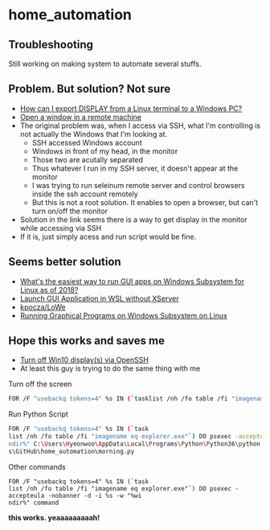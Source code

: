 # home_automation


## Troubleshooting
Still working on making system to automate several stuffs. 


## Problem. But solution? Not sure
- [How can I export DISPLAY from a Linux terminal to a Windows PC?](https://superuser.com/questions/325630/how-can-i-export-display-from-a-linux-terminal-to-a-windows-pc)
- [Open a window in a remote machine](https://askubuntu.com/questions/405916/open-a-window-in-a-remote-machine)
- The original problem was, when I access via SSH, what I'm controlling is not actually the Windows that I'm looking at.
  - SSH accessed Windows account
  - Windows in front of my head, in the monitor
  - Those two are acutally separated
  - Thus whatever I run in my SSH server, it doesn't appear at the monitor
  - I was trying to run seleinum remote server and control browsers inside the ssh account remotely
  - But this is not a root solution. It enables to open a browser, but can't turn on/off the monitor
- Solution in the link seems there is a way to get display in the monitor while accessing via SSH
- If it is, just simply acess and run script would be fine.

## Seems better solution
- [What's the easiest way to run GUI apps on Windows Subsystem for Linux as of 2018?](https://askubuntu.com/questions/993225/whats-the-easiest-way-to-run-gui-apps-on-windows-subsystem-for-linux-as-of-2018)
- [Launch GUI Application in WSL without XServer](https://github.com/Microsoft/WSL/issues/2356)
- [kpocza/LoWe](https://github.com/kpocza/LoWe)
- [Running Graphical Programs on Windows Subsystem on Linux](https://virtualizationreview.com/articles/2017/02/08/graphical-programs-on-windows-subsystem-on-linux.aspx)

## Hope this works and saves me
- [Turn off Win10 display(s) via OpenSSH](https://superuser.com/questions/1382319/turn-off-win10-displays-via-openssh)
- At least this guy is trying to do the same thing with me

Turn off the screen
```bash
FOR /F "usebackq tokens=4" %s IN (`tasklist /nh /fo table /fi "imagename eq explorer.exe"`) DO psexec -accepteula -nobanner -d -i %s -w "%windir%" powershell (Add-Type '[DllImport(\"user32.dll\")]^public static extern int SendMessage(int hWnd, int hMsg, int wParam, int lParam);' -Name a -Pas)::SendMessage(-1,0x0112,0xF170,2)
```

Run Python Script
```bash
FOR /F "usebackq tokens=4" %s IN (`task
list /nh /fo table /fi "imagename eq explorer.exe"`) DO psexec -accepteula -nobanner -d -i %s -w "%wi
ndir%" C:\Users\Hyeonwoo\AppData\Local\Programs\Python\Python36\python.exe C:\Users\Hyeonwoo\Document
s\GitHub\home_automation\morning.py
```

Other commands
```
FOR /F "usebackq tokens=4" %s IN (`task
list /nh /fo table /fi "imagename eq explorer.exe"`) DO psexec -accepteula -nobanner -d -i %s -w "%wi
ndir%" command
```

**this works. yeaaaaaaaaah!**
